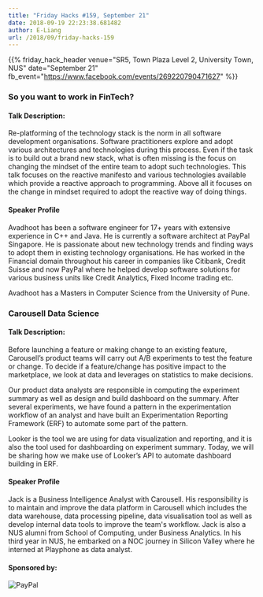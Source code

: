 ```yaml
---
title: "Friday Hacks #159, September 21"
date: 2018-09-19 22:23:38.681482
author: E-Liang
url: /2018/09/friday-hacks-159
---
```


{{% friday_hack_header
    venue="SR5, Town Plaza Level 2, University Town, NUS"
    date="September 21"
    fb_event="https://www.facebook.com/events/269220790471627" %}}

### So you want to work in FinTech?

#### Talk Description:

Re-platforming of the technology stack is the norm in all software development organisations. Software practitioners explore and adopt various architectures and technologies during this process. Even if the task is to build out a brand new stack, what is often missing is the focus on changing the mindset of the entire team to adopt such technologies. This talk focuses on the reactive manifesto and various technologies available which provide a reactive approach to programming. Above all it focuses on the change in mindset required to adopt the reactive way of doing things.

#### Speaker Profile

Avadhoot has been a software engineer for 17+ years with extensive experience in C++ and Java. He is currently a software architect at PayPal Singapore. He is passionate about new technology trends and finding ways to adopt them in existing technology organisations. He has worked in the Financial domain throughout his career in companies like Citibank, Credit Suisse and now PayPal where he helped develop software solutions for various business units like Credit Analytics, Fixed Income trading etc.

Avadhoot has a Masters in Computer Science from the University of Pune.

### Carousell Data Science

#### Talk Description:

Before launching a feature or making change to an existing feature, Carousell’s product teams will carry out A/B experiments to test the feature or change. To decide if a feature/change has positive impact to the marketplace, we look at data and leverages on statistics to make decisions.

Our product data analysts are responsible in computing the experiment summary as well as design and build dashboard on the summary. After several experiments, we have found a pattern in the experimentation workflow of an analyst and have built an Experimentation Reporting Framework (ERF) to automate some part of the pattern.

Looker is the tool we are using for data visualization and reporting, and it is also the tool used for dashboarding on experiment summary. Today, we will be sharing how we make use of Looker’s API to automate dashboard building in ERF.

#### Speaker Profile

Jack is a Business Intelligence Analyst with Carousell. His responsibility is to maintain and improve the data platform in Carousell which includes the data warehouse, data processing pipeline, data visualisation tool as well as develop internal data tools to improve the team's workflow. Jack is also a NUS alumni from School of Computing, under Business Analytics. In his third year in NUS, he embarked on a NOC journey in Silicon Valley where he interned at Playphone as data analyst.

#### Sponsored by:

<img class="fh-sponsor" src="/img/2018/09/paypal_logo.jpg" alt="PayPal" />
